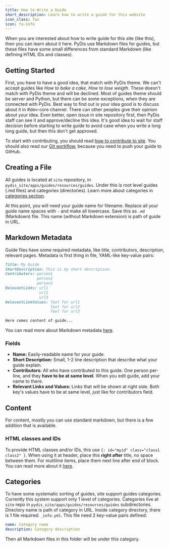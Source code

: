 ```yaml
---
title: How to Write a Guide
short_description: Learn how to write a guide for this website
icon_class: fas
icon: fa-info
---
```


When you are interested about how to write guide for this site (like this), then you can learn about it here.
PyDis use Markdown files for guides, but these files have some small differences from standard Markdown (like defining HTML IDs and classes).

## Getting Started
First, you have to have a good idea, that match with PyDis theme. We can't accept guides like *How to bake a cake*,
*How to lose weigth*. These doesn't match with PyDis theme and will be declined. Most of guides theme should be server and Python, but there can be some exceptions, when they are connected with PyDis.
Best way to find out is your idea good is to discuss about it in #dev-core channel. There can other peoples give their opinion about your idea. Even better, open issue in site repository first, then PyDis staff can see it and approve/decline this idea.
It's good idea to wait for staff decision before starting to write guide to avoid case when you write a long long guide, but then this don't get approved.

To start with contributing, you should read [how to contribute to site](https://pythondiscord.com/pages/contributing/site/).
You should also read our [Git workflow](https://pythondiscord.com/pages/contributing/working-with-git/), because you need to push your guide to GitHub.

## Creating a File
All guides is located at `site` repository, in `pydis_site/apps/guides/resources/guides`. Under this is root level guides (.md files) and categories (directories). Learn more about categories in [categories section](#categories).

At this point, you will need your guide name for filename. Replace all your guide name spaces with `-` and make all lowercase. Save this as `.md` (Markdown) file. This name (without Markdown extension) is path of guide in URL.

## Markdown Metadata
Guide files have some required metadata, like title, contributors, description, relevant pages. Metadata is first thing in file, YAML-like key-value pairs:

```md
Title: My Guide
ShortDescription: This is my short description.
Contributors: person1
              person2
              person3
RelevantLinks: url1
               url2
               url3
RelevantLinkValues: Text for url1
                    Text for url2
                    Text for url3

Here comes content of guide...
```

You can read more about Markdown metadata [here](https://python-markdown.github.io/extensions/meta_data/).

### Fields
- **Name:** Easily-readable name for your guide.
- **Short Description:** Small, 1-2 line description that describe what your guide explain.
- **Contributors:** All who have contributed to this guide. One person per-line, and they **have to be at same level**. When you edit guide, add your name to there.
- **Relevant Links and Values:** Links that will be shown at right side. Both key's values have to be at same level, just like for contributors field.

## Content
For content, mostly you can use standard markdown, but there is a few addition that is available.

### HTML classes and IDs
To provide HTML classes and/or IDs, this use `{: id="myid" class="class1 class2" }`. When using it at header, place this **right after** title, no space between them. For mutliline items, place them next line after end of block. You can read more about it [here](https://python-markdown.github.io/extensions/attr_list/).

## Categories
To have some systematic sorting of guides, site support guides categories. Currently this system support only 1 level of categories. Categories live at `site` repo in `pydis_site/apps/guides/resources/guides` subdirectories. Directory name is path of category in URL. Inside category directory, there is 1 file required: `_info.yml`. This file need 2 key-value pairs defined:

```yml
name: Category name
description: Category description
```

Then all Markdown files in this folder will be under this category.
